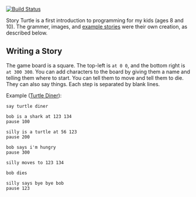 [![Build Status](https://secure.travis-ci.org/kevinbeaty/storyturtle.png)](http://travis-ci.org/kevinbeaty/storyturtle)

Story Turtle is a first introduction to programming for
my kids (ages 8 and 10).  The grammer, images, and [example
stories][1] were their own creation, as described below.


## Writing a Story

The game board is a square. The top-left is `at 0 0`, and the bottom 
right is `at 300 300`.  You can add characters to the board by giving
them a name and telling them where to start. You can tell them to move
and tell them to die.  They can also say things. Each step is separated
by blank lines.

Example ([Turtle Diner][2]):

    say turtle diner

    bob is a shark at 123 134
    pause 100
     
    silly is a turtle at 56 123
    pause 200

    bob says i'm hungry 
    pause 300

    silly moves to 123 134

    bob dies

    silly says bye bye bob
    pause 123

[1]: http://simplectic.com/story_turtle
[2]: http://simplectic.com/story_turtle/turtle_diner.html

